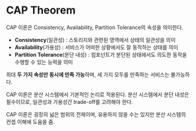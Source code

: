# CAP Theorem
CAP 이론은 Consistency, Availability, Partition Tolerance의 속성을 의미한다.

* **Consistency**(일관성) : 스토리지와 관련된 영역에서 상태의 일관성을 의미
* **Availability**(가용성) : 서비스가 어떠한 상황에서도 잘 동작하는 상태를 의미
* **Partition Tolerance**(분단 내성) : 컴포넌트가 분단된 상태에서도 의도한 동작을 수행할 수 있는 능력을 의미

최대 **두 가지 속성만 동시에 만족 가능**하며, 세 가지 모두를 만족하는 서비스는 불가능하다.

CAP 이론은 분산 시스템에서 기본적인 논리로 적용된다. 분산 시스템에서 분단 내성은 필수이므로, 일관성과 가용성간 trade-off를 고려해야 한다.

CAP 이론은 굉장히 넓은 범위의 전제이며, 유용하지 않을 수는 있지만 분산 시스템의 컨셉 이해에 도움을 줌.